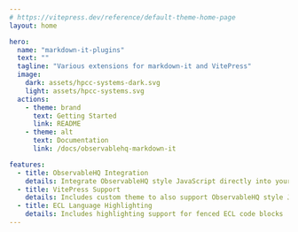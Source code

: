 ```yaml
---
# https://vitepress.dev/reference/default-theme-home-page
layout: home

hero:
  name: "markdown-it-plugins"
  text: ""
  tagline: "Various extensions for markdown-it and VitePress"
  image:
    dark: assets/hpcc-systems-dark.svg
    light: assets/hpcc-systems.svg
  actions:
    - theme: brand
      text: Getting Started
      link: README
    - theme: alt
      text: Documentation
      link: /docs/observablehq-markdown-it

features:
  - title: ObservableHQ Integration
    details: Integrate ObservableHQ style JavaScript directly into your markdown
  - title: VitePress Support
    details: Includes custom theme to also support ObservableHQ style JavaScript in VitePress documentation
  - title: ECL Language Highlighting
    details: Includes highlighting support for fenced ECL code blocks
---
```


